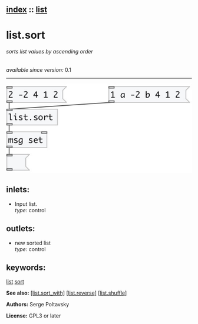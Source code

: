[index](index.html) :: [list](category_list.html)
---

# list.sort

###### sorts list values by ascending order

*available since version:* 0.1

---




[![example](../examples/img/list.sort.jpg)](../examples/pd/list.sort.pd)









## inlets:

* Input list.<br>
_type:_ control



## outlets:

* new sorted list<br>
_type:_ control



## keywords:

[list](keywords/list.html)
[sort](keywords/sort.html)



**See also:**
[\[list.sort_with\]](list.sort_with.html)
[\[list.reverse\]](list.reverse.html)
[\[list.shuffle\]](list.shuffle.html)




**Authors:** Serge Poltavsky




**License:** GPL3 or later





